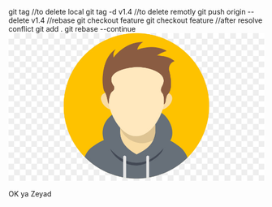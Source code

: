 git tag 
//to delete local
git tag -d v1.4
//to delete remotly
git push origin --delete v1.4
//rebase 
git checkout feature 
git checkout feature 
//after resolve conflict 
git add . 
git rebase --continue
![Alt Text](image/login.jpg)

OK ya Zeyad

